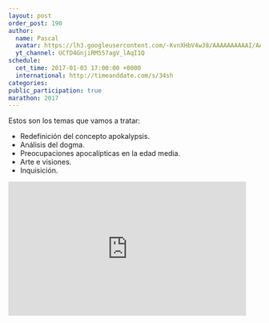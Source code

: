 ```yaml
---
layout: post
order_post: 190
author:
  name: Pascal
  avatar: https://lh3.googleusercontent.com/-KvnXHbV4wJ8/AAAAAAAAAAI/AAAAAAAAAnw/HUzzzNPZ7pY/s88-c-k-no/photo.jpg
  yt_channel: UCfD4GnjiRM557agV_lAqI1Q
schedule:
  cet_time: 2017-01-03 17:00:00 +0000
  international: http://timeanddate.com/s/34sh
categories:
public_participation: true
marathon: 2017
---
```

Estos son los temas que vamos a tratar:

- Redefinición del concepto apokalypsis.
- Análisis del dogma.
- Preocupaciones apocalípticas en la edad media.
- Arte e visiones.
- Inquisición.

<iframe width="475" height="267" src="https://www.youtube.com/embed/Xg_poNFt-j8" frameborder="0" allowfullscreen></iframe>
